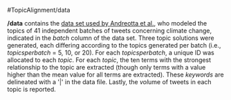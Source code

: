 #TopicAlignment/data

**/data** contains the [data set used by Andreotta et al.](/data/rawdata.csv), who modeled the topics of 41 independent batches of tweets concerning climate change, indicated in the *batch* column of the data set. Three topic solutions were generated, each differing according to the topics generated per batch (i.e., *topicsperbatch* = 5, 10, or 20). For each *topicsperbatch*, a unique ID was allocated to each *topic*. For each *topic*, the ten terms with the strongest relationship to the topic are extracted (though only terms with a value higher than the mean value for all terms are extracted). These *keywords* are delineated with a '|' in the data file. Lastly, the <i>vol</i>ume of tweets in each topic is reported.
